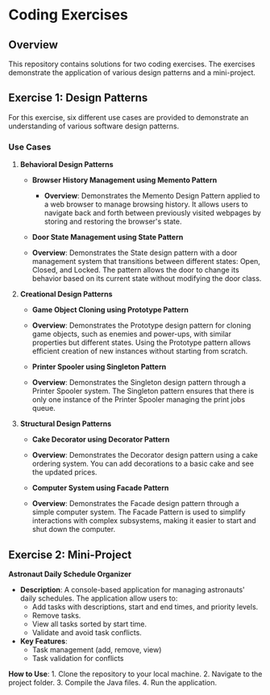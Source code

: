 # Coding Exercises

## Overview

This repository contains solutions for two coding exercises. The exercises demonstrate the application of various design patterns and a mini-project. 

## Exercise 1: Design Patterns

For this exercise, six different use cases are provided to demonstrate an understanding of various software design patterns.

### Use Cases

1. **Behavioral Design Patterns**
   - **Browser History Management using Memento Pattern**
     - **Overview**: Demonstrates the Memento Design Pattern applied to a web browser to manage browsing history. It allows users to navigate back and forth between previously visited webpages by storing and restoring the browser's state.

   - **Door State Management using State Pattern**
   - **Overview**: Demonstrates the State design pattern with a door management system that transitions between different states: Open, Closed, and Locked. The pattern allows the door to change its behavior based on its current state without modifying the door class.
     
2. **Creational Design Patterns**
  
   - **Game Object Cloning using Prototype Pattern**
   - **Overview**: Demonstrates the Prototype design pattern for cloning game objects, such as enemies and power-ups, with similar properties but different states. Using the Prototype pattern allows efficient creation of new instances without starting from scratch.
   
   - **Printer Spooler using Singleton Pattern**
   - **Overview**: Demonstrates the Singleton design pattern through a Printer Spooler system. The Singleton pattern ensures that there is only one instance of the Printer Spooler managing the print jobs queue.
  
3. **Structural Design Patterns** 
   
   - **Cake Decorator using Decorator Pattern**
   - **Overview**: Demonstrates the Decorator design pattern using a cake ordering system. You can add decorations to a basic cake and see the updated prices.
 
  
   - **Computer System using Facade Pattern**
   - **Overview**: Demonstrates the Facade design pattern through a simple computer system. The Facade Pattern is used to simplify interactions with complex subsystems, making it easier to start and shut down the computer.
  

## Exercise 2: Mini-Project

**Astronaut Daily Schedule Organizer**
   - **Description**: A console-based application for managing astronauts' daily schedules. The application allow users to:
     - Add tasks with descriptions, start and end times, and priority levels.
     - Remove tasks.
     - View all tasks sorted by start time.
     - Validate and avoid task conflicts.
   - **Key Features**: 
     - Task management (add, remove, view)
     - Task validation for conflicts

**How to Use**:
     1. Clone the repository to your local machine.
     2. Navigate to the project folder.
     3. Compile the Java files.
     4. Run the application.



